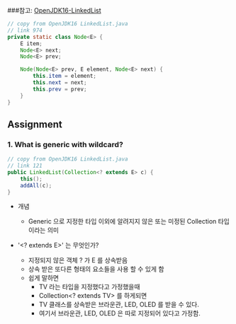 ###참고: [OpenJDK16-LinkedList](https://github.com/AdoptOpenJDK/openjdk-jdk16/blob/master/src/java.base/share/classes/java/util/LinkedList.java)

```java
// copy from OpenJDK16 LinkedList.java
// link 974
private static class Node<E> {
    E item;
    Node<E> next;
    Node<E> prev;

    Node(Node<E> prev, E element, Node<E> next) {
        this.item = element;
        this.next = next;
        this.prev = prev;
    }
}
```

## Assignment
### 1. What is generic with wildcard?
```java
// copy from OpenJDK16 LinkedList.java
// link 121
public LinkedList(Collection<? extends E> c) {
    this();
    addAll(c);
}
```
* 개념 
  * Generic 으로 지정한 타입 이외에 알려지지 않은 또는 미정된 Collection 타입 이라는 의미

* '<? extends E>' 는 무엇인가?
  * 지정되지 않은 객체 ? 가 E 를 상속받음
  * 상속 받은 또다른 형태의 요소들을 사용 할 수 있게 함
  * 쉽게 말하면
    * TV 라는 타입을 지정했다고 가정했을때
    * Collection<? extends TV> 를 하게되면
    * TV 클래스를 상속받은 브라운관, LED, OLED 를 받을 수 있다.
    * 여기서 브라운관, LED, OLED 은 따로 지정되어 있다고 가정함.